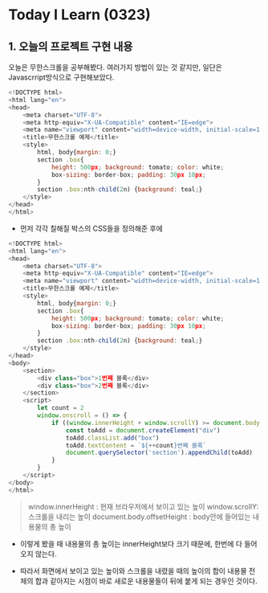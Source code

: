 # Today I Learn (0323)

## 1. 오늘의 프로젝트 구현 내용

오늘은 무한스크롤을 공부해봤다. 여러가지 방법이 있는 것 같지만, 일단은 Javascrript방식으로 구현해보았다.

```javascript
<!DOCTYPE html>
<html lang="en">
<head>
    <meta charset="UTF-8">
    <meta http-equiv="X-UA-Compatible" content="IE=edge">
    <meta name="viewport" content="width=device-width, initial-scale=1.0">
    <title>무한스크롤 예제</title>
    <style>
        html, body{margin: 0;}
        section .box{
            height: 500px; background: tomato; color: white;
            box-sizing: border-box; padding: 30px 10px;
        }
        section .box:nth-child(2n) {background: teal;}
    </style>
</head>
</html>
```

- 먼저 각각 칠해질 박스의 CSS들을 정의해준 후에

```javascript
<!DOCTYPE html>
<html lang="en">
<head>
    <meta charset="UTF-8">
    <meta http-equiv="X-UA-Compatible" content="IE=edge">
    <meta name="viewport" content="width=device-width, initial-scale=1.0">
    <title>무한스크롤 예제</title>
    <style>
        html, body{margin: 0;}
        section .box{
            height: 500px; background: tomato; color: white;
            box-sizing: border-box; padding: 30px 10px;
        }
        section .box:nth-child(2n) {background: teal;}
    </style>
</head>
<body>
    <section>
        <div class="box">1번째 블록</div>
        <div class="box">2번째 블록</div>
    </section>
    <script>
        let count = 2
        window.onscroll = () => {
            if ((window.innerHeight + window.scrollY) >= document.body.offsetHeight) {
                const toAdd = document.createElement("div")
                toAdd.classList.add("box")
                toAdd.textContent = `${++count}번째 블록`
                document.querySelector('section').appendChild(toAdd)
            }
        }
    </script>
</body>
</html>
```

> window.innerHeight : 현재 브라우저에서 보이고 있는 높이
> window.scrollY: 스크롤을 내리는 높이
> document.body.offsetHeight : body안에 들어있는 내용물의 총 높이

- 이렇게 봤을 때 내용물의 총 높이는 innerHeight보다 크기 때문에, 한번에 다 들어오지 않는다.

- 따라서 화면에서 보이고 있는 높이와 스크롤을 내렸을 때의 높이의 합이 내용물 전체의 합과 같아지는 시점이 바로 새로운 내용물들이 뒤에 붙게 되는 경우인 것이다.
